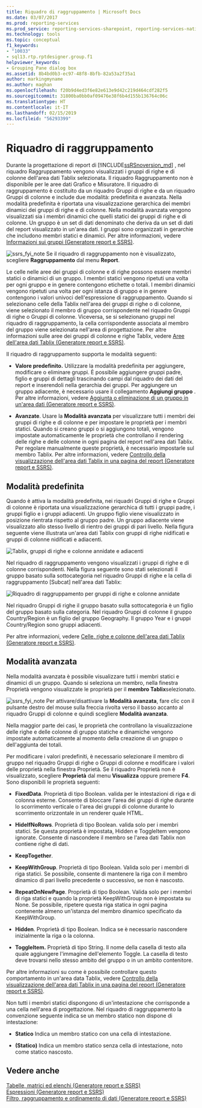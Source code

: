 ```yaml
---
title: Riquadro di raggruppamento | Microsoft Docs
ms.date: 03/07/2017
ms.prod: reporting-services
ms.prod_service: reporting-services-sharepoint, reporting-services-native
ms.technology: tools
ms.topic: conceptual
f1_keywords:
- "10033"
- sql13.rtp.rptdesigner.group.f1
helpviewer_keywords:
- Grouping Pane dialog box
ms.assetid: 8b4bd0b3-ec97-48f8-8bfb-82a53a2f35a1
author: markingmyname
ms.author: maghan
ms.openlocfilehash: f20b9d4ed3f6e82e613e9d42c219d464cdf282f5
ms.sourcegitcommit: 31800ba0bb0af09476e38f6b4d155b136764c06c
ms.translationtype: HT
ms.contentlocale: it-IT
ms.lasthandoff: 02/15/2019
ms.locfileid: "56293399"
---
```

# <a name="grouping-pane"></a>Riquadro di raggruppamento
Durante la progettazione di report di [!INCLUDE[ssRSnoversion_md](../../includes/ssrsnoversion-md.md)] , nel riquadro Raggruppamento vengono visualizzati i gruppi di righe e di colonne dell'area dati Tablix selezionata. Il riquadro Raggruppamento non è disponibile per le aree dati Grafico e Misuratore. Il riquadro di raggruppamento è costituito da un riquadro Gruppi di righe e da un riquadro Gruppi di colonne e include due modalità: predefinita e avanzata. Nella modalità predefinita è riportata una visualizzazione gerarchica dei membri dinamici dei gruppi di righe e di colonne. Nella modalità avanzata vengono visualizzati sia i membri dinamici che quelli statici dei gruppi di righe e di colonne. Un gruppo è un set di dati denominato che deriva da un set di dati del report visualizzato in un'area dati. I gruppi sono organizzati in gerarchie che includono membri statici e dinamici. Per altre informazioni, vedere [Informazioni sui gruppi &#40;Generatore report e SSRS&#41;](../../reporting-services/report-design/understanding-groups-report-builder-and-ssrs.md).  
  
  ![ssrs_fyi_note](../../analysis-services/instances/install-windows/media/ssrs-fyi-note.png) Se il riquadro di raggruppamento non è visualizzato, scegliere **Raggruppamento** dal menu **Report**.
  
 Le celle nelle aree dei gruppi di colonne e di righe possono essere membri statici o dinamici di un gruppo. I membri statici vengono ripetuti una volta per ogni gruppo e in genere contengono etichette o totali. I membri dinamici vengono ripetuti una volta per ogni istanza di gruppo e in genere contengono i valori univoci dell'espressione di raggruppamento. Quando si selezionano celle della Tablix nell'area dei gruppi di righe o di colonne, viene selezionato il membro di gruppo corrispondente nel riquadro Gruppi di righe o Gruppi di colonne. Viceversa, se si selezionano gruppi nel riquadro di raggruppamento, la cella corrispondente associata al membro del gruppo viene selezionata nell'area di progettazione. Per altre informazioni sulle aree dei gruppi di colonne e righe Tablix, vedere [Aree dell'area dati Tablix &#40;Generatore report e SSRS&#41;](../../reporting-services/report-design/tablix-data-region-areas-report-builder-and-ssrs.md).  
  
 Il riquadro di raggruppamento supporta le modalità seguenti:  
  
-   **Valore predefinito.** Utilizzare la modalità predefinita per aggiungere, modificare o eliminare gruppi. È possibile aggiungere gruppi padre, figlio e gruppi di dettagli trascinando campi dal riquadro dei dati del report e inserendoli nella gerarchia dei gruppi. Per aggiungere un gruppo adiacente, è necessario usare il collegamento **Aggiungi gruppo** . Per altre informazioni, vedere [Aggiunta o eliminazione di un gruppo in un'area dati &#40;Generatore report e SSRS&#41;](../../reporting-services/report-design/add-or-delete-a-group-in-a-data-region-report-builder-and-ssrs.md).  
  
-   **Avanzate**. Usare la **Modalità avanzata** per visualizzare tutti i membri dei gruppi di righe e di colonne e per impostare le proprietà per i membri statici. Quando si creano gruppi o si aggiungono totali, vengono impostate automaticamente le proprietà che controllano il rendering delle righe e delle colonne in ogni pagina del report nell'area dati Tablix. Per regolare manualmente queste proprietà, è necessario impostarle sul membro Tablix. Per altre informazioni, vedere [Controllo della visualizzazione dell'area dati Tablix in una pagina del report &#40;Generatore report e SSRS&#41;](../../reporting-services/report-design/controlling-the-tablix-data-region-display-on-a-report-page.md).  
  
## <a name="default-mode"></a>Modalità predefinita  
 Quando è attiva la modalità predefinita, nei riquadri Gruppi di righe e Gruppi di colonne è riportata una visualizzazione gerarchica di tutti i gruppi padre, i gruppi figlio e i gruppi adiacenti. Un gruppo figlio viene visualizzato in posizione rientrata rispetto al gruppo padre. Un gruppo adiacente viene visualizzato allo stesso livello di rientro dei gruppi di pari livello. Nella figura seguente viene illustrata un'area dati Tablix con gruppi di righe nidificati e gruppi di colonne nidificati e adiacenti.  
  
 ![Tablix, gruppi di righe e colonne annidate e adiacenti](../../reporting-services/report-design/media/rs-basictablixdesigngroupingpane.gif "Tablix, gruppi di righe e colonne annidate e adiacenti")  
  
 Nel riquadro di raggruppamento vengono visualizzati i gruppi di righe e di colonne corrispondenti. Nella figura seguente sono stati selezionati il gruppo basato sulla sottocategoria nel riquadro Gruppi di righe e la cella di raggruppamento [Subcat] nell'area dati Tablix:  
  
 ![Riquadro di raggruppamento per gruppi di righe e colonne annidate](../../reporting-services/report-design/media/rs-basictablixdesigngroupingpanedefaultview.gif "Riquadro di raggruppamento per gruppi di righe e colonne annidate")  
  
 Nel riquadro Gruppi di righe il gruppo basato sulla sottocategoria è un figlio del gruppo basato sulla categoria. Nel riquadro Gruppi di colonne il gruppo Country/Region è un figlio del gruppo Geography. Il gruppo Year e i gruppi Country/Region sono gruppi adiacenti.  
  
 Per altre informazioni, vedere [Celle, righe e colonne dell'area dati Tablix &#40;Generatore report e SSRS&#41;](../../reporting-services/report-design/tablix-data-region-cells-rows-and-columns-report-builder-and-ssrs.md).  
  
## <a name="advanced-mode"></a>Modalità avanzata  
Nella modalità avanzata è possibile visualizzare tutti i membri statici e dinamici di un gruppo. Quando si seleziona un membro, nella finestra Proprietà vengono visualizzate le proprietà per il **membro Tablix**selezionato.  
  
![ssrs_fyi_note](../../analysis-services/instances/install-windows/media/ssrs-fyi-note.png) Per attivare/disattivare la **Modalità avanzata**, fare clic con il pulsante destro del mouse sulla freccia rivolta verso il basso accanto al riquadro Gruppi di colonne e quindi scegliere **Modalità avanzata**.  
  
Nella maggior parte dei casi, le proprietà che controllano la visualizzazione delle righe e delle colonne di gruppo statiche e dinamiche vengono impostate automaticamente al momento della creazione di un gruppo o dell'aggiunta dei totali. 

Per modificare i valori predefiniti, è necessario selezionare il membro di gruppo nel riquadro Gruppi di righe o Gruppi di colonne e modificare i valori delle proprietà nella finestra Proprietà. Se il riquadro Proprietà non è visualizzato, scegliere **Proprietà** dal menu **Visualizza** oppure premere **F4**.  Sono disponibili le proprietà seguenti:  
  
-   **FixedData**. Proprietà di tipo Boolean. valida per le intestazioni di riga e di colonna esterne. Consente di bloccare l'area dei gruppi di righe durante lo scorrimento verticale o l'area dei gruppi di colonne durante lo scorrimento orizzontale in un renderer quale HTML.  
  
-   **HideIfNoRows**. Proprietà di tipo Boolean. valida solo per i membri statici. Se questa proprietà è impostata, Hidden e ToggleItem vengono ignorate. Consente di nascondere il membro se l'area dati Tablix non contiene righe di dati.  
  
-   **KeepTogether**.  
  
-   **KeepWithGroup**. Proprietà di tipo Boolean. Valida solo per i membri di riga statici. Se possibile, consente di mantenere la riga con il membro dinamico di pari livello precedente o successivo, se non è nascosto.  
  
-   **RepeatOnNewPage**. Proprietà di tipo Boolean. Valida solo per i membri di riga statici e quando la proprietà KeepWithGroup non è impostata su None. Se possibile, ripetere questa riga statica in ogni pagina contenente almeno un'istanza del membro dinamico specificato da KeepWithGroup.  
  
-   **Hidden**. Proprietà di tipo Boolean. Indica se è necessario nascondere inizialmente la riga o la colonna.  
  
-   **ToggleItem.** Proprietà di tipo String. Il nome della casella di testo alla quale aggiungere l'immagine dell'elemento Toggle. La casella di testo deve trovarsi nello stesso ambito del gruppo o in un ambito contenitore.  
  
 Per altre informazioni su come è possibile controllare questo comportamento in un'area data Tablix, vedere [Controllo della visualizzazione dell'area dati Tablix in una pagina del report &#40;Generatore report e SSRS&#41;](../../reporting-services/report-design/controlling-the-tablix-data-region-display-on-a-report-page.md).  
  
 Non tutti i membri statici dispongono di un'intestazione che corrisponde a una cella nell'area di progettazione. Nel riquadro di raggruppamento la convenzione seguente indica se un membro statico non dispone di intestazione:  
  
-   **Statico** Indica un membro statico con una cella di intestazione.  
  
-   **(Statico)** Indica un membro statico senza cella di intestazione, noto come statico nascosto.  
  
## <a name="see-also"></a>Vedere anche  
 [Tabelle, matrici ed elenchi &#40;Generatore report e SSRS&#41;](../../reporting-services/report-design/tables-matrices-and-lists-report-builder-and-ssrs.md)   
 [Espressioni &#40;Generatore report e SSRS&#41;](../../reporting-services/report-design/expressions-report-builder-and-ssrs.md)   
 [Filtro, raggruppamento e ordinamento di dati &#40;Generatore report e SSRS&#41;](../../reporting-services/report-design/filter-group-and-sort-data-report-builder-and-ssrs.md)  
  
  
